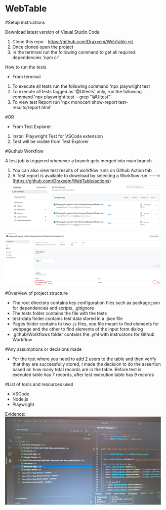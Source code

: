 # WebTable

#Setup instructions

Download latest version of Visual Studio Code
1. Clone this repo - https://github.com/Draxxem/WebTable.git
2. Once cloned open the project
3. In the terminal run the following command to get all required dependencies 'npm ci'

How to run the tests
- From terminal
1. To execute all tests run the following command 'npx playwright test
2. To execute all tests tagged as '@UItests' only, run the following command 'npx playwright test --grep "@UItest"'
2. To view test Report run 'npx monocart show-report test-results/report.html'

#OR

- From Test Explorer
1. Install Playwright Test for VSCode extension
2. Test will be visible from Test Explorer

#Guthub Workflow 

A test job is triggered whenever a branch gets merged into main branch
1. You can also view test results of workflow runs on Github Action tab
1. A Test report is available to download by selecting a Workflow run ---> (https://github.com/Draxxem/WebTable/actions)
![alt text](image.png)

![alt text](image-1.png)

#Overview of project structure
- The root directory contains key configuration files such as package.json for dependencies and scripts, .gitignore 
- The tests folder contains the file with the tests
- test-data folder contains test data stored in a .json file
- Pages folder contains to two .js files, one file meant to find elements for webpage and the other to find elements of the input form dialog
- .github/Workflows folder contains the .yml with instructons for Github Workflow

#Any assumptions or decisions made
- For the test where you need to add 2 users to the table and then verify that they are successfully stored, I made the decision to do the assertion based on how many total records are in the table. Before test is executed table has 7 records, after test execution table has 9 records

#List of tools and resources used
- VSCode
- Node.js
- Playwright


Evidence:
![alt text](20250228_135733.jpg)

